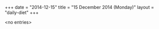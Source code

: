 +++
date = "2014-12-15"
title = "15 December 2014 (Monday)"
layout = "daily-diet"
+++


\<no entries\>

